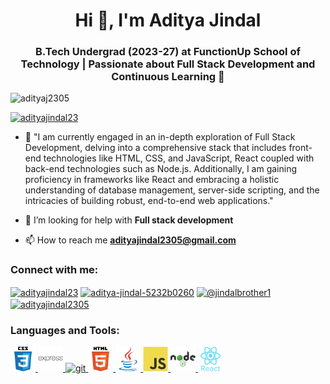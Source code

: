 <h1 align="center">Hi 👋, I'm Aditya Jindal</h1>
<h3 align="center">B.Tech Undergrad (2023-27) at FunctionUp School of Technology | Passionate about Full Stack Development and Continuous Learning 🚀</h3>

<p align="left"> <img src="https://komarev.com/ghpvc/?username=adityaj2305&label=Profile%20views&color=0e75b6&style=flat" alt="adityaj2305" /> </p>

<p align="left"> <a href="https://twitter.com/adityajindal23" target="blank"><img src="https://img.shields.io/twitter/follow/adityajindal23?logo=twitter&style=for-the-badge" alt="adityajindal23" /></a> </p>

- 🌱 "I am currently engaged in an in-depth exploration of Full Stack Development, delving into a comprehensive stack that includes front-end technologies like HTML, CSS, and JavaScript, React  coupled with back-end technologies such as Node.js. Additionally, I am gaining proficiency in frameworks like React and embracing a holistic understanding of database management, server-side scripting, and the intricacies of building robust, end-to-end web applications."

- 🤝 I’m looking for help with **Full stack development**

- 📫 How to reach me **adityajindal2305@gmail.com**

<h3 align="left">Connect with me:</h3>
<p align="left">
<a href="https://twitter.com/adityajindal23" target="blank"><img align="center" src="https://raw.githubusercontent.com/rahuldkjain/github-profile-readme-generator/master/src/images/icons/Social/twitter.svg" alt="adityajindal23" height="30" width="40" /></a>
<a href="https://linkedin.com/in/aditya-jindal-5232b0260" target="blank"><img align="center" src="https://raw.githubusercontent.com/rahuldkjain/github-profile-readme-generator/master/src/images/icons/Social/linked-in-alt.svg" alt="aditya-jindal-5232b0260" height="30" width="40" /></a>
<a href="https://medium.com/@jindalbrother1" target="blank"><img align="center" src="https://raw.githubusercontent.com/rahuldkjain/github-profile-readme-generator/master/src/images/icons/Social/medium.svg" alt="@jindalbrother1" height="30" width="40" /></a>
<a href="https://www.leetcode.com/adityajindal2305" target="blank"><img align="center" src="https://raw.githubusercontent.com/rahuldkjain/github-profile-readme-generator/master/src/images/icons/Social/leet-code.svg" alt="adityajindal2305" height="30" width="40" /></a>
</p>

<h3 align="left">Languages and Tools:</h3>
<p align="left">
<a href="https://www.w3schools.com/css/" target="_blank" rel="noreferrer"> <img src="https://raw.githubusercontent.com/devicons/devicon/master/icons/css3/css3-original-wordmark.svg" alt="css3" width="40" height="40"/> </a> 
<a href="https://expressjs.com" target="_blank" rel="noreferrer"> <img src="https://raw.githubusercontent.com/devicons/devicon/master/icons/express/express-original-wordmark.svg" alt="express" width="40" height="40"/> </a> 
<a href="https://git-scm.com/" target="_blank" rel="noreferrer"> <img src="https://www.vectorlogo.zone/logos/git-scm/git-scm-icon.svg" alt="git" width="40" height="40"/> </a>
<a href="https://www.w3.org/html/" target="_blank" rel="noreferrer"> <img src="https://raw.githubusercontent.com/devicons/devicon/master/icons/html5/html5-original-wordmark.svg" alt="html5" width="40" height="40"/> </a>
<a href="https://www.java.com" target="_blank" rel="noreferrer"> <img src="https://raw.githubusercontent.com/devicons/devicon/master/icons/java/java-original.svg" alt="java" width="40" height="40"/> </a>
<a href="https://developer.mozilla.org/en-US/docs/Web/JavaScript" target="_blank" rel="noreferrer"> <img src="https://raw.githubusercontent.com/devicons/devicon/master/icons/javascript/javascript-original.svg" alt="javascript" width="40" height="40"/> </a> 
<a href="https://nodejs.org" target="_blank" rel="noreferrer"> <img src="https://raw.githubusercontent.com/devicons/devicon/master/icons/nodejs/nodejs-original-wordmark.svg" alt="nodejs" width="40" height="40"/> </a>
<a href="https://reactjs.org/" target="_blank" rel="noreferrer"> <img src="https://raw.githubusercontent.com/devicons/devicon/master/icons/react/react-original-wordmark.svg" alt="react" width="40" height="40"/> </a> 
</p>
